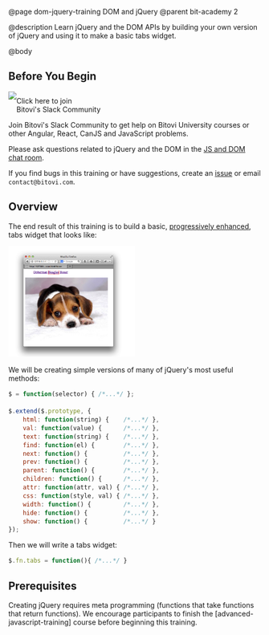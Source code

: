@page dom-jquery-training DOM and jQuery
@parent bit-academy 2

@description Learn jQuery and the DOM APIs by building your own version of jQuery and
using it to make a basic tabs widget.


@body

## Before You Begin

<a href="https://join.slack.com/t/bitovi-community/shared_invite/enQtNTIzMTE5NzYxMjA3LWMwMzE4MjFkMTI5ZmZjNzllYjc2MzcxOWNmOTg3YjI4NjE0MGFkZGNkOTNlZjlkNDBhNTlmYTcwMzJlZDZjY2Y">
<img src="https://cdn.brandfolder.io/5H442O3W/as/pl546j-7le8zk-5guop3/Slack_RGB.png?width=200"
  style="float:left"/> <span style="margin-top: 10px;display: inline-block;">Click here to join<br/>Bitovi's Slack Community</span></a>

Join Bitovi's Slack Community to get help on Bitovi University courses or other
Angular, React, CanJS and JavaScript problems.

Please ask questions related to jQuery and the DOM in the [JS and DOM chat room](https://bitovi-community.slack.com/messages/CFMMNSV5X).

If you find bugs in this training or have suggestions, create an [issue](https://github.com/bitovi/university/issues) or email `contact@bitovi.com`.

## Overview

The end result of this training is to build a basic, [progressively enhanced](https://en.wikipedia.org/wiki/Progressive_enhancement), tabs widget that looks like:


<img src="./static/img/dog-tabs.png" width="50%"/>

We will be creating simple versions of many of jQuery's most useful methods:


```js
$ = function(selector) { /*...*/ };

$.extend($.prototype, {
	html: function(string) {    /*...*/ },
	val: function(value) {      /*...*/ },
	text: function(string) {    /*...*/ },
	find: function(el) {        /*...*/ },
	next: function() {          /*...*/ },
	prev: function() {          /*...*/ },
	parent: function() {        /*...*/ },
	children: function() {      /*...*/ },
	attr: function(attr, val) { /*...*/ },
	css: function(style, val) { /*...*/ },
	width: function() {         /*...*/ },
	hide: function() {          /*...*/ },
	show: function() {          /*...*/ }
});
```

Then we will write a tabs widget:

```js
$.fn.tabs = function(){ /*...*/ }
```

## Prerequisites

Creating jQuery requires meta programming
(functions that take functions that return functions).  We encourage participants to
finish the [advanced-javascript-training] course before beginning this training.
